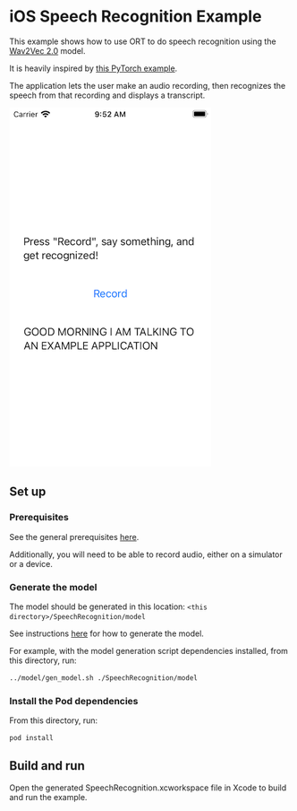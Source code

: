 # iOS Speech Recognition Example

This example shows how to use ORT to do speech recognition using the [Wav2Vec 2.0](https://huggingface.co/transformers/model_doc/wav2vec2.html) model.

It is heavily inspired by [this PyTorch example](https://github.com/pytorch/ios-demo-app/tree/f2b9aa196821c136d3299b99c5dd592de1fa1776/SpeechRecognition).

The application lets the user make an audio recording, then recognizes the speech from that recording and displays a transcript.

![Screenshot](images/screenshot.png)

## Set up

### Prerequisites

See the general prerequisites [here](../../../README.md#General-Prerequisites).

Additionally, you will need to be able to record audio, either on a simulator or a device.

### Generate the model

The model should be generated in this location: `<this directory>/SpeechRecognition/model`

See instructions [here](../model/readme.md) for how to generate the model.

For example, with the model generation script dependencies installed, from this directory, run:

```bash
../model/gen_model.sh ./SpeechRecognition/model
```

### Install the Pod dependencies

From this directory, run:

```bash
pod install
```

## Build and run

Open the generated SpeechRecognition.xcworkspace file in Xcode to build and run the example.
